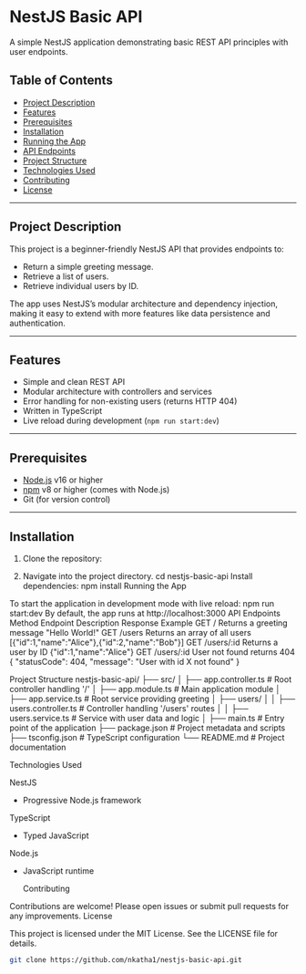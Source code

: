 # NestJS Basic API

A simple NestJS application demonstrating basic REST API principles with user endpoints.

## Table of Contents

- [Project Description](#project-description)
- [Features](#features)
- [Prerequisites](#prerequisites)
- [Installation](#installation)
- [Running the App](#running-the-app)
- [API Endpoints](#api-endpoints)
- [Project Structure](#project-structure)
- [Technologies Used](#technologies-used)
- [Contributing](#contributing)
- [License](#license)

---

## Project Description

This project is a beginner-friendly NestJS API that provides endpoints to:

- Return a simple greeting message.
- Retrieve a list of users.
- Retrieve individual users by ID.

The app uses NestJS’s modular architecture and dependency injection, making it easy to extend with more features like data persistence and authentication.

---

## Features

- Simple and clean REST API
- Modular architecture with controllers and services
- Error handling for non-existing users (returns HTTP 404)
- Written in TypeScript
- Live reload during development (`npm run start:dev`)

---

## Prerequisites

- [Node.js](https://nodejs.org/) v16 or higher
- [npm](https://www.npmjs.com/) v8 or higher (comes with Node.js)
- Git (for version control)

---

## Installation

1. Clone the repository:

2. Navigate into the project directory.
    cd nestjs-basic-api
   Install dependencies:
   npm install
Running the App

To start the application in development mode with live reload:
npm run start:dev
By default, the app runs at http://localhost:3000
API Endpoints
Method	Endpoint	Description	Response Example
GET	/	Returns a greeting message	"Hello World!"
GET	/users	Returns an array of all users	[{"id":1,"name":"Alice"},{"id":2,"name":"Bob"}]
GET	/users/:id	Returns a user by ID	{"id":1,"name":"Alice"}
GET	/users/:id	User not found returns 404	{ "statusCode": 404, "message": "User with id X not found" }

Project Structure
nestjs-basic-api/
├── src/
│   ├── app.controller.ts        # Root controller handling '/'
│   ├── app.module.ts            # Main application module
│   ├── app.service.ts           # Root service providing greeting
│   ├── users/
│   │   ├── users.controller.ts  # Controller handling '/users' routes
│   │   ├── users.service.ts     # Service with user data and logic
│   ├── main.ts                  # Entry point of the application
├── package.json                 # Project metadata and scripts
├── tsconfig.json                # TypeScript configuration
└── README.md                   # Project documentation

Technologies Used

NestJS
 - Progressive Node.js framework

TypeScript
 - Typed JavaScript

Node.js
 - JavaScript runtime

   Contributing

Contributions are welcome! Please open issues or submit pull requests for any improvements.
License

This project is licensed under the MIT License. See the LICENSE
 file for details.

 


```bash
git clone https://github.com/nkatha1/nestjs-basic-api.git
